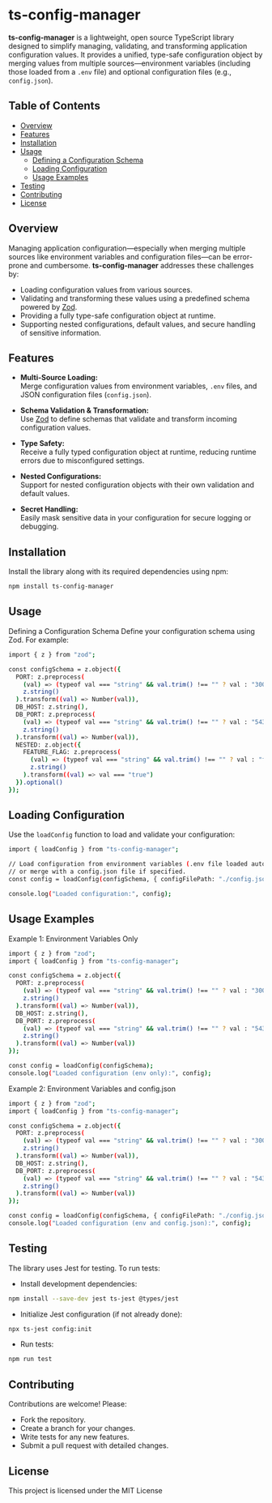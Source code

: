 # ts-config-manager

**ts-config-manager** is a lightweight, open source TypeScript library designed to simplify managing, validating, and transforming application configuration values. It provides a unified, type-safe configuration object by merging values from multiple sources—environment variables (including those loaded from a `.env` file) and optional configuration files (e.g., `config.json`).

## Table of Contents

- [Overview](#overview)
- [Features](#features)
- [Installation](#installation)
- [Usage](#usage)
  - [Defining a Configuration Schema](#defining-a-configuration-schema)
  - [Loading Configuration](#loading-configuration)
  - [Usage Examples](#usage-examples)
- [Testing](#testing)
- [Contributing](#contributing)
- [License](#license)

## Overview

Managing application configuration—especially when merging multiple sources like environment variables and configuration files—can be error-prone and cumbersome. **ts-config-manager** addresses these challenges by:

- Loading configuration values from various sources.
- Validating and transforming these values using a predefined schema powered by [Zod](https://github.com/colinhacks/zod).
- Providing a fully type-safe configuration object at runtime.
- Supporting nested configurations, default values, and secure handling of sensitive information.

## Features

- **Multi-Source Loading:**  
  Merge configuration values from environment variables, `.env` files, and JSON configuration files (`config.json`).

- **Schema Validation & Transformation:**  
  Use [Zod](https://github.com/colinhacks/zod) to define schemas that validate and transform incoming configuration values.

- **Type Safety:**  
  Receive a fully typed configuration object at runtime, reducing runtime errors due to misconfigured settings.

- **Nested Configurations:**  
  Support for nested configuration objects with their own validation and default values.

- **Secret Handling:**  
  Easily mask sensitive data in your configuration for secure logging or debugging.

## Installation

Install the library along with its required dependencies using npm:

```bash
npm install ts-config-manager
```

## Usage 

Defining a Configuration Schema
Define your configuration schema using Zod. For example:

```bash
import { z } from "zod";

const configSchema = z.object({
  PORT: z.preprocess(
    (val) => (typeof val === "string" && val.trim() !== "" ? val : "3000"),
    z.string()
  ).transform((val) => Number(val)),
  DB_HOST: z.string(),
  DB_PORT: z.preprocess(
    (val) => (typeof val === "string" && val.trim() !== "" ? val : "5432"),
    z.string()
  ).transform((val) => Number(val)),
  NESTED: z.object({
    FEATURE_FLAG: z.preprocess(
      (val) => (typeof val === "string" && val.trim() !== "" ? val : "false"),
      z.string()
    ).transform((val) => val === "true")
  }).optional()
});

```

## Loading Configuration

Use the `loadConfig` function to load and validate your configuration:

```bash
import { loadConfig } from "ts-config-manager";

// Load configuration from environment variables (.env file loaded automatically)
// or merge with a config.json file if specified.
const config = loadConfig(configSchema, { configFilePath: "./config.json" });

console.log("Loaded configuration:", config);

```
## Usage Examples

Example 1: Environment Variables Only

```bash
import { z } from "zod";
import { loadConfig } from "ts-config-manager";

const configSchema = z.object({
  PORT: z.preprocess(
    (val) => (typeof val === "string" && val.trim() !== "" ? val : "3000"),
    z.string()
  ).transform((val) => Number(val)),
  DB_HOST: z.string(),
  DB_PORT: z.preprocess(
    (val) => (typeof val === "string" && val.trim() !== "" ? val : "5432"),
    z.string()
  ).transform((val) => Number(val))
});

const config = loadConfig(configSchema);
console.log("Loaded configuration (env only):", config);

```

Example 2: Environment Variables and config.json

```bash
import { z } from "zod";
import { loadConfig } from "ts-config-manager";

const configSchema = z.object({
  PORT: z.preprocess(
    (val) => (typeof val === "string" && val.trim() !== "" ? val : "3000"),
    z.string()
  ).transform((val) => Number(val)),
  DB_HOST: z.string(),
  DB_PORT: z.preprocess(
    (val) => (typeof val === "string" && val.trim() !== "" ? val : "5432"),
    z.string()
  ).transform((val) => Number(val))
});

const config = loadConfig(configSchema, { configFilePath: "./config.json" });
console.log("Loaded configuration (env and config.json):", config);

```

## Testing

The library uses Jest for testing. To run tests:

- Install development dependencies:
```bash
npm install --save-dev jest ts-jest @types/jest
```

- Initialize Jest configuration (if not already done):
```bash
npx ts-jest config:init
```

- Run tests:
```bash
npm run test
```

## Contributing
Contributions are welcome! Please:

- Fork the repository.
- Create a branch for your changes.
- Write tests for any new features.
- Submit a pull request with detailed changes.

## License

This project is licensed under the MIT License
